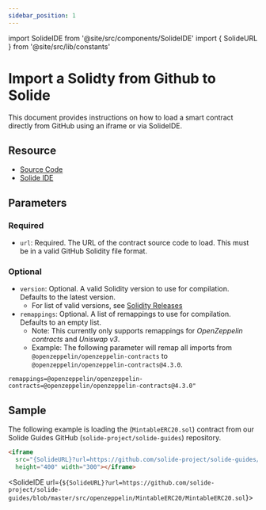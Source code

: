 ```yaml
---
sidebar_position: 1
---
```


import SolideIDE from '@site/src/components/SolideIDE'
import { SolideURL } from '@site/src/lib/constants'

# Import a Solidty from Github to Solide

This document provides instructions on how to load a smart contract directly from GitHub using an iframe or via SolideIDE.

## Resource
- [Source Code](https://github.com/solide-project/solide)
- [Solide IDE](https://solide0x.tech/)

## Parameters

### Required
- `url`: Required. The URL of the contract source code to load. This must be in a valid GitHub Solidity file format.

### Optional
- `version`: Optional. A valid Solidity version to use for compilation. Defaults to the latest version.
  - For list of valid versions, see [Solidity Releases](https://binaries.soliditylang.org/bin/list.json)
- `remappings`: Optional. A list of remappings to use for compilation. Defaults to an empty list.
  - Note: This currently only supports remappings for *OpenZeppelin contracts* and *Uniswap v3*.
  - Example: The following parameter will remap all imports from `@openzeppelin/openzeppelin-contracts` to `@openzeppelin/openzeppelin-contracts@4.3.0`.
``` title="Remapping" showLineNumbers
remappings=@openzeppelin/openzeppelin-contracts=@openzeppelin/openzeppelin-contracts@4.3.0"
```

## Sample

The following example is loading the (`MintableERC20.sol`) contract from our Solide Guides GitHub (`solide-project/solide-guides`) repository.

```html title="MintableERC20.sol" showLineNumbers
<iframe 
  src="{SolideURL}?url=https://github.com/solide-project/solide-guides/blob/master/src/openzeppelin/MintableERC20/MintableERC20.sol"
  height="400" width="300"></iframe>
```

<SolideIDE 
  url={`${SolideURL}?url=https://github.com/solide-project/solide-guides/blob/master/src/openzeppelin/MintableERC20/MintableERC20.sol`}>
</SolideIDE>
